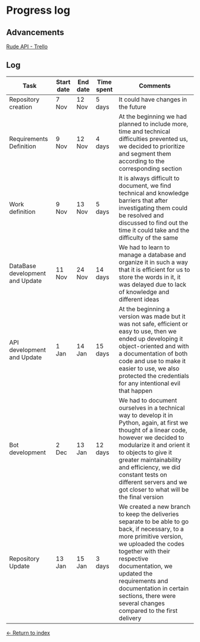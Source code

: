 # Progress log

## Advancements

[Rude API - Trello](https://trello.com/b/OymW6aPy)

## Log

| Task                | Start date | End date | Time spent | Comments                            |
| ------------------- | ---------- | -------- | ---------- | ----------------------------------- |
| Repository creation | 7 Nov      | 12 Nov   | 5 days     | It could have changes in the future |
| Requirements Definition |9 Nov | 12 Nov | 4 days |At the beginning we had planned to include more, time and technical difficulties prevented us, we decided to prioritize and segment them according to the corresponding section|
| Work definition | 9 Nov | 13 Nov | 5 days | It is always difficult to document, we find technical and knowledge barriers that after investigating them could be resolved and discussed to find out the time it could take and the difficulty of the same|
| DataBase development and Update | 11 Nov |  24 Nov | 14 days |  We had to learn to manage a database and organize it in such a way that it is efficient for us to store the words in it, it was delayed due to lack of knowledge and different ideas|
|API development and Update | 1 Jan | 14 Jan | 15 days | At the beginning a version was made but it was not safe, efficient or easy to use, then we ended up developing it object-oriented and with a documentation of both code and use to make it easier to use, we also protected the credentials for any intentional evil that happen|
| Bot development  | 2 Dec | 13 Jan | 12 days | We had to document ourselves in a technical way to develop it in Python, again, at first we thought of a linear code, however we decided to modularize it and orient it to objects to give it greater maintainability and efficiency, we did constant tests on different servers and we got closer to what will be the final version|
| Repository Update | 13 Jan | 15 Jan | 3 days |We created a new branch to keep the deliveries separate to be able to go back, if necessary, to a more primitive version, we uploaded the codes together with their respective documentation, we updated the requirements and documentation in certain sections, there were several changes compared to the first delivery |

[<- Return to index](../README.md)

